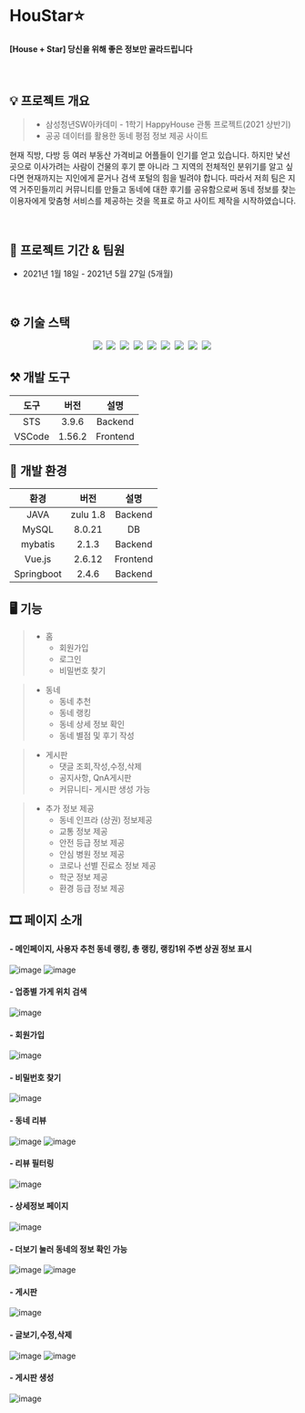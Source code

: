 # HouStar⭐
#### [House + Star] 당신을 위해 좋은 정보만 골라드립니다
<br/>

## 💡 프로젝트 개요
> - 삼성청년SW아카데미 - 1학기 HappyHouse 관통 프로젝트(2021 상반기)
> - 공공 데이터를 활용한 동네 평점 정보 제공 사이트

현재 직방, 다방 등 여러 부동산 가격비교 어플들이 인기를 얻고 있습니다.  하지만 낯선 곳으로 이사가려는 사람이 건물의 후기 뿐 아니라 그 지역의 전체적인 분위기를 알고 싶다면 현재까지는 지인에게 묻거나 검색 포털의 힘을 빌려야 합니다. 따라서 저희 팀은 지역 거주민들끼리 커뮤니티를 만들고 동네에 대한 후기를 공유함으로써 동네 정보를 찾는 이용자에게 맞춤형 서비스를 제공하는 것을 목표로 하고 사이트 제작을 시작하였습니다.

<br/>

## 📆  프로젝트 기간 & 팀원

- 2021년 1월 18일 - 2021년 5월 27일 (5개월)
<!--- 김민정(팀장), 김채연(팀원)-->
<br/>

## ⚙️ 기술 스택

<p align="center">
  <img src="https://img.shields.io/badge/API-Kakao_Map-red?style=flat">&nbsp  
  <img src="https://img.shields.io/badge/API-Open_Api-skyblue?style=flat">&nbsp 
  <img src="https://img.shields.io/badge/Vue.js-v2.6.11-green?logo=vue.js">&nbsp 
  <img src="https://img.shields.io/badge/Library-Vuetify-007396?style=flat&logo=vuetify">&nbsp 
  <img src="https://img.shields.io/badge/Language-Java_8-563D7C?style=flat&logo=java&logoColor=white">&nbsp 
 <img src="https://img.shields.io/badge/JavaScript-ES6+-green?logo=javascript">&nbsp 
  <img src="https://img.shields.io/badge/MySQL-v8.0-blue?logo=mysql">&nbsp 
  <img src="https://img.shields.io/badge/Framework-SpringFramework-6DB33F?style=flat&logo=spring&logoColor=white">&nbsp 
   <img src="https://img.shields.io/badge/spring boot-v2.4.3-blue?logo=spring">&nbsp 
</p>

## ⚒ 개발 도구

|도구|버전|설명|
|:---:|:---:|:---:|
|STS|3.9.6|Backend|
|VSCode|1.56.2|Frontend|

## 🔧 개발 환경

|환경|버전|설명|
|:---:|:---:|:---:|
|JAVA|zulu 1.8|Backend|
|MySQL|8.0.21|DB|
|mybatis|2.1.3|Backend|
|Vue.js|2.6.12|Frontend|
|Springboot|2.4.6|Backend|

## 🖥 기능
> * 홈
>   * 회원가입
>   * 로그인
>   * 비밀번호 찾기

> * 동네
>   * 동네 추천
>   * 동네 랭킹
>   * 동네 상세 정보 확인
>   * 동네 별점 및 후기 작성

> * 게시판
>   * 댓글 조회,작성,수정,삭제
>   * 공지사항, QnA게시판
>   * 커뮤니티- 게시판 생성 가능

> * 추가 정보 제공
>   * 동네 인프라 (상권) 정보제공
>   * 교통 정보 제공
>   * 안전 등급 정보 제공
>   * 안심 병원 정보 제공
>   * 코로나 선별 진료소 정보 제공
>   * 학군 정보 제공
>   * 환경 등급 정보 제공


## 🎞 페이지 소개 


#### - 메인페이지, 사용자 추천 동네 랭킹, 총 랭킹, 랭킹1위 주변 상권 정보 표시 <br/>
![image](https://user-images.githubusercontent.com/86418158/125574224-2047eae4-460e-418f-8be5-b239e5ecba9a.png)
![image](https://user-images.githubusercontent.com/86418158/125576643-af94e843-0710-42b5-89f5-79696f24ab28.png)

#### - 업종별 가게 위치 검색 <br/>
![image](https://user-images.githubusercontent.com/86418158/125575492-3d97bbe2-6726-4d75-8160-390519ffd2ff.png)

#### - 회원가입 <br/>
![image](https://user-images.githubusercontent.com/86418158/125574473-ad66afb7-5723-4f75-a6e5-1b74c6511079.png)
#### - 비밀번호 찾기 <br/>
![image](https://user-images.githubusercontent.com/86418158/125574655-6dbd44be-aba4-45ef-af73-8abf28441ce8.png)

#### - 동네 리뷰 <br/>
![image](https://user-images.githubusercontent.com/86418158/125575029-b7e335b2-8a30-4cf0-95b8-c4b91ff91bd4.png)
![image](https://user-images.githubusercontent.com/86418158/125575151-6953ba18-b420-4dbd-86ee-b8594afbbccc.png)

#### - 리뷰 필터링 <br/>
![image](https://user-images.githubusercontent.com/86418158/125575385-dbe695ab-8a39-4967-81aa-07ddb4ede769.png)

#### - 상세정보 페이지 <br/>
![image](https://user-images.githubusercontent.com/86418158/125575690-cd468a85-a140-4a3d-a7c3-1fb54c96ba37.png)

#### - 더보기 눌러 동네의 정보 확인 가능 <br/>
![image](https://user-images.githubusercontent.com/86418158/125575788-a496d5a3-8c3d-46b1-9932-58ca2bb678dd.png)
![image](https://user-images.githubusercontent.com/86418158/125575834-af6df40c-675c-49eb-b189-34f4f1dcb659.png)

#### - 게시판 <br/>
![image](https://user-images.githubusercontent.com/86418158/125576769-b97666c0-72ea-4de3-9d4d-129fd920e013.png)
#### - 글보기,수정,삭제 <br/>
![image](https://user-images.githubusercontent.com/86418158/125576842-7796cb65-b027-4187-93d2-eb0dfd7b0795.png)
![image](https://user-images.githubusercontent.com/86418158/125576869-e3420568-3aaf-4652-9d79-ccc2c8d6431d.png)

#### - 게시판 생성 <br/>
![image](https://user-images.githubusercontent.com/86418158/125576289-91658a0a-bd4f-4fbd-adc1-71db5226dccb.png)

<!--
* ## 👩🏻‍💻👩🏻‍💻 개발자
> 김민정 [https://github.com/co323co] <br/>
> 김채연 [https://github.com/chaeyeonkim0223] <br/>
-->
